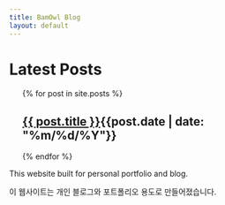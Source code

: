 ```yaml
---
title: BamOwl Blog
layout: default
---
```


<h1>Latest Posts</h1>

<ul style="list-style:none;">
  {% for post in site.posts %}
    <li>
	<p></p>
      <h2><a href="{{ post.url }}">{{ post.title }}</a><span class="date">{{post.date |  date: "%m/%d/%Y"}}</span></h2>      
    </li>
  {% endfor %}
</ul>

<section class="introduction">
    <p>This website built for personal portfolio and blog.</p>
    <p>이 웹사이트는 개인 블로그와 포트폴리오 용도로 만들어졌습니다.</p>
</section>
